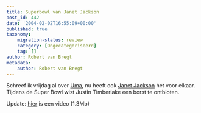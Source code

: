 ```yaml
---
title: Superbowl van Janet Jackson
post_id: 442
date: '2004-02-02T16:55:09+00:00'
published: true
taxonomy:
    migration-status: review
    category: [Ongecategoriseerd]
    tag: []
author: Robert van Bregt
metadata:
    author: Robert van Bregt
---
```

Schreef ik vrijdag al over [Uma](/2004/01/30/uma-thurman-geeft-zich-bloot/), nu heeft ook [Janet Jackson](http://www.telegraaf.nl/prive/article7665531.ece) het voor elkaar. Tijdens de Super Bowl wist Justin Timberlake een borst te ontbloten.

Update: [hier](http://www.durp.net/images/janet_fully_video01.avi) is een video (1.3Mb)